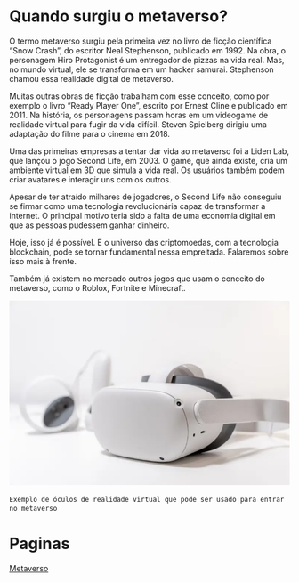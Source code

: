 # Quando surgiu o metaverso?
O termo metaverso surgiu pela primeira vez no livro de ficção científica “Snow Crash”, do escritor Neal Stephenson, publicado em 1992. Na obra, o personagem Hiro Protagonist é um entregador de pizzas na vida real. Mas, no mundo virtual, ele se transforma em um hacker samurai. Stephenson chamou essa realidade digital de metaverso.

Muitas outras obras de ficção trabalham com esse conceito, como por exemplo o livro “Ready Player One”, escrito por Ernest Cline e publicado em 2011. Na história, os personagens passam horas em um videogame de realidade virtual para fugir da vida difícil. Steven Spielberg dirigiu uma adaptação do filme para o cinema em 2018.

Uma das primeiras empresas a tentar dar vida ao metaverso foi a Liden Lab, que lançou o jogo Second Life, em 2003. O game, que ainda existe, cria um ambiente virtual em 3D que simula a vida real. Os usuários também podem criar avatares e interagir uns com os outros. 

Apesar de ter atraído milhares de jogadores, o Second Life não conseguiu se firmar como uma tecnologia revolucionária capaz de transformar a internet. O principal motivo teria sido a falta de uma economia digital em que as pessoas pudessem ganhar dinheiro. 

Hoje, isso já é possível. E o universo das criptomoedas, com a tecnologia blockchain, pode se tornar fundamental nessa empreitada. Falaremos sobre isso mais à frente. 

Também já existem no mercado outros jogos que usam o conceito do metaverso, como o Roblox, Fortnite e Minecraft.


![Imagem](imagem/oculos.png)

```
Exemplo de óculos de realidade virtual que pode ser usado para entrar no metaverso
```


# Paginas
[Metaverso](metaverso.md)
